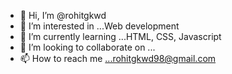 - 👋 Hi, I’m @rohitgkwd
- 👀 I’m interested in ...Web development
- 🌱 I’m currently learning ...HTML, CSS, Javascript
- 💞️ I’m looking to collaborate on ...
- 📫 How to reach me ...rohitgkwd98@gmail.com

<!---
rohitgkwd/rohitgkwd is a ✨ special ✨ repository because its `README.md` (this file) appears on your GitHub profile.
You can click the Preview link to take a look at your changes.
--->
